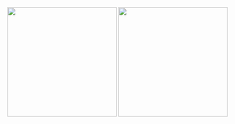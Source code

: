 <div align="center">
  <img src="https://github.com/user-attachments/assets/915f9d92-5a2c-4cbd-b1e9-279a2c5c9570" width="250px" /> 
  <img src="https://github.com/user-attachments/assets/73234fe3-dd3b-4cc1-9088-166f152422fe" width="250px" />  
</div>
